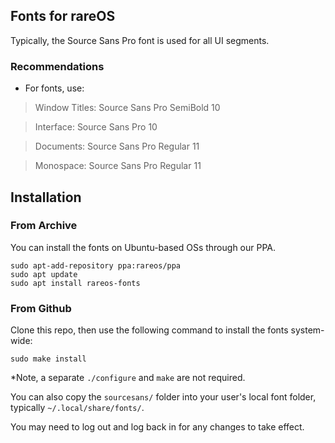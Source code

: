 ## Fonts for rareOS

Typically, the Source Sans Pro font is used for all UI segments.


### Recommendations

- For fonts, use: 
 > Window Titles: Source Sans Pro SemiBold 10
 
 > Interface: Source Sans Pro 10
 
 > Documents: Source Sans Pro Regular 11
 
 > Monospace: Source Sans Pro Regular 11
 

## Installation

### From Archive
You can install the fonts on Ubuntu-based OSs through our PPA. 
```
sudo apt-add-repository ppa:rareos/ppa
sudo apt update
sudo apt install rareos-fonts
```


### From Github
Clone this repo, then use the following command to install the fonts system-wide:
```
sudo make install
```
*Note, a separate `./configure` and `make` are not required.

You can also copy the `sourcesans/` folder into your user's local font folder, typically `~/.local/share/fonts/`. 

You may need to log out and log back in for any changes to take effect.
